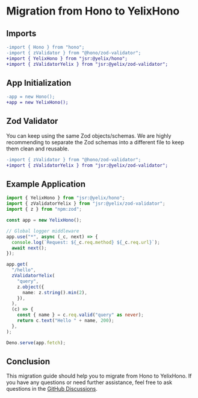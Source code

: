 # Migration from Hono to YelixHono

## Imports

```diff
-import { Hono } from "hono";
-import { zValidator } from "@hono/zod-validator";
+import { YelixHono } from "jsr:@yelix/hono";
+import { zValidatorYelix } from "jsr:@yelix/zod-validator";
```

## App Initialization

```diff
-app = new Hono();
+app = new YelixHono();
```

## Zod Validator

You can keep using the same Zod objects/schemas. We are highly recommending to
separate the Zod schemas into a different file to keep them clean and reusable.

```diff
-import { zValidator } from "@hono/zod-validator";
+import { zValidatorYelix } from "jsr:@yelix/zod-validator";
```

## Example Application

```ts
import { YelixHono } from "jsr:@yelix/hono";
import { zValidatorYelix } from "jsr:@yelix/zod-validator";
import { z } from "npm:zod";

const app = new YelixHono();

// Global logger middleware
app.use("*", async (_c, next) => {
  console.log(`Request: ${_c.req.method} ${_c.req.url}`);
  await next();
});

app.get(
  "/hello",
  zValidatorYelix(
    "query",
    z.object({
      name: z.string().min(2),
    }),
  ),
  (c) => {
    const { name } = c.req.valid("query" as never);
    return c.text("Hello " + name, 200);
  },
);

Deno.serve(app.fetch);
```

## Conclusion

This migration guide should help you to migrate from Hono to YelixHono. If you have any questions or need further assistance, feel free to ask questions in the [GitHub Discussions](https://github.com/orgs/yelix-cloud/discussions).
